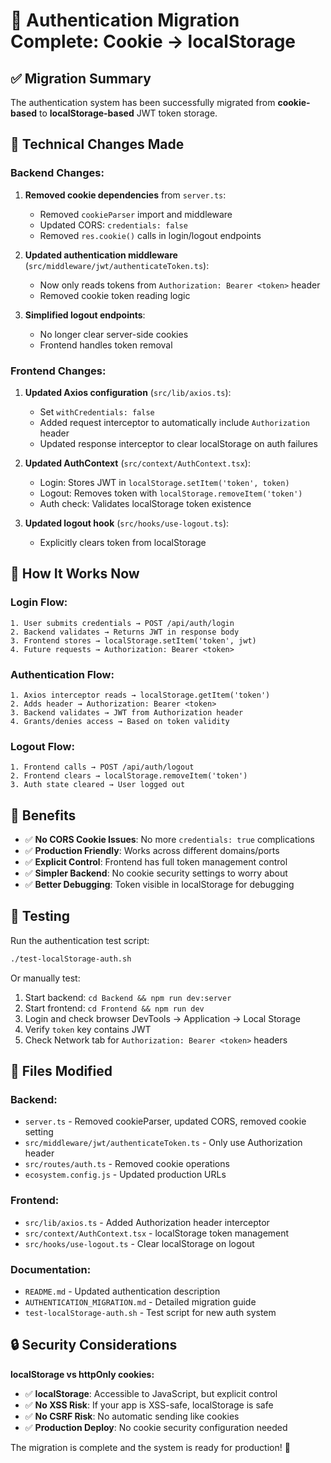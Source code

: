# 🔄 Authentication Migration Complete: Cookie → localStorage

## ✅ Migration Summary

The authentication system has been successfully migrated from **cookie-based** to **localStorage-based** JWT token storage.

## 🔧 Technical Changes Made

### Backend Changes:
1. **Removed cookie dependencies** from `server.ts`:
   - Removed `cookieParser` import and middleware
   - Updated CORS: `credentials: false`
   - Removed `res.cookie()` calls in login/logout endpoints

2. **Updated authentication middleware** (`src/middleware/jwt/authenticateToken.ts`):
   - Now only reads tokens from `Authorization: Bearer <token>` header
   - Removed cookie token reading logic

3. **Simplified logout endpoints**:
   - No longer clear server-side cookies
   - Frontend handles token removal

### Frontend Changes:
1. **Updated Axios configuration** (`src/lib/axios.ts`):
   - Set `withCredentials: false`
   - Added request interceptor to automatically include `Authorization` header
   - Updated response interceptor to clear localStorage on auth failures

2. **Updated AuthContext** (`src/context/AuthContext.tsx`):
   - Login: Stores JWT in `localStorage.setItem('token', token)`
   - Logout: Removes token with `localStorage.removeItem('token')`
   - Auth check: Validates localStorage token existence

3. **Updated logout hook** (`src/hooks/use-logout.ts`):
   - Explicitly clears token from localStorage

## 🚀 How It Works Now

### Login Flow:
```
1. User submits credentials → POST /api/auth/login
2. Backend validates → Returns JWT in response body
3. Frontend stores → localStorage.setItem('token', jwt)
4. Future requests → Authorization: Bearer <token>
```

### Authentication Flow:
```
1. Axios interceptor reads → localStorage.getItem('token')
2. Adds header → Authorization: Bearer <token>
3. Backend validates → JWT from Authorization header
4. Grants/denies access → Based on token validity
```

### Logout Flow:
```
1. Frontend calls → POST /api/auth/logout
2. Frontend clears → localStorage.removeItem('token')
3. Auth state cleared → User logged out
```

## 🎯 Benefits

- ✅ **No CORS Cookie Issues**: No more `credentials: true` complications
- ✅ **Production Friendly**: Works across different domains/ports
- ✅ **Explicit Control**: Frontend has full token management control
- ✅ **Simpler Backend**: No cookie security settings to worry about
- ✅ **Better Debugging**: Token visible in localStorage for debugging

## 🧪 Testing

Run the authentication test script:
```bash
./test-localStorage-auth.sh
```

Or manually test:
1. Start backend: `cd Backend && npm run dev:server`
2. Start frontend: `cd Frontend && npm run dev`
3. Login and check browser DevTools → Application → Local Storage
4. Verify `token` key contains JWT
5. Check Network tab for `Authorization: Bearer <token>` headers

## 📝 Files Modified

### Backend:
- `server.ts` - Removed cookieParser, updated CORS, removed cookie setting
- `src/middleware/jwt/authenticateToken.ts` - Only use Authorization header
- `src/routes/auth.ts` - Removed cookie operations
- `ecosystem.config.js` - Updated production URLs

### Frontend:
- `src/lib/axios.ts` - Added Authorization header interceptor
- `src/context/AuthContext.tsx` - localStorage token management
- `src/hooks/use-logout.ts` - Clear localStorage on logout

### Documentation:
- `README.md` - Updated authentication description
- `AUTHENTICATION_MIGRATION.md` - Detailed migration guide
- `test-localStorage-auth.sh` - Test script for new auth system

## 🔒 Security Considerations

**localStorage vs httpOnly cookies:**
- ✅ **localStorage**: Accessible to JavaScript, but explicit control
- ✅ **No XSS Risk**: If your app is XSS-safe, localStorage is safe
- ✅ **No CSRF Risk**: No automatic sending like cookies
- ✅ **Production Deploy**: No cookie security configuration needed

The migration is complete and the system is ready for production! 🎉
